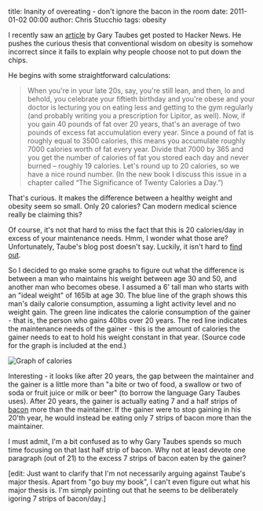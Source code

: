 title: Inanity of overeating - don't ignore the bacon in the room
date: 2011-01-02 00:00
author: Chris Stucchio
tags: obesity



I recently saw an [article](http://www.garytaubes.com/2010/12/inanity-of-overeating/) by Gary Taubes get posted to Hacker News. He pushes the curious thesis that conventional wisdom on obesity is somehow incorrect since it fails to explain why people choose not to put down the chips.

He begins with some straightforward calculations:

> When you're in your late 20s, say, you're still lean, and then, lo and behold, you celebrate your fiftieth birthday and you're obese and your doctor is lecturing you on eating less and getting to the gym regularly (and probably writing you a prescription for Lipitor, as well). Now, if you gain 40 pounds of fat over 20 years, that's an average of two pounds of excess fat accumulation every year. Since a pound of fat is roughly equal to 3500 calories, this means you accumulate roughly 7000 calories worth of fat every year. Divide that 7000 by 365 and you get the number of calories of fat you stored each day and never burned – roughly 19 calories. Let's round up to 20 calories, so we have a nice round number. (In the new book I discuss this issue in a chapter called “The Significance of Twenty Calories a Day.”)

That's curious. It makes the difference between a healthy weight and obesity seem so small. Only 20 calories? Can modern medical science really be claiming this?

Of course, it's not that hard to miss the fact that this is 20 calories/day in excess of your maintenance needs. Hmm, I wonder what those are? Unfortunately, Taube's blog post doesn't say. Luckily, it isn't hard to [find out](http://www.garytaubes.com/2010/12/inanity-of-overeating/).

So I decided to go make some graphs to figure out what the difference is between a man who maintains his weight between age 30 and 50, and another man who becomes obese. I assumed a 6' tall man who starts with an "ideal weight" of 165lb at age 30. The blue line of the graph shows this man's daily calorie consumption, assuming a light activity level and no weight gain. The green line indicates the calorie consumption of the gainer - that is, the person who gains 40lbs over 20 years. The red line indicates the maintenance needs of the gainer - this is the amount of calories the gainer needs to eat to hold his weight constant in that year. (Source code for the graph is included at the end.)

![Graph of calories](/blog_media/2011/inanity_of_overeating/calories.png)

Interesting - it looks like after 20 years, the gap between the maintainer and the gainer is a little more than "a bite or two of food, a swallow or two of soda or fruit juice or milk or beer" (to borrow the language Gary Taubes uses). After 20 years, the gainer is actually eating 7 and a half strips of [bacon](http://www.calorieking.com/foods/calories-in-pork-bacon-broiled-or-pan-fried_f-Y2lkPTI4Njk5JmJpZD0xJmZpZD02MzQ2NCZlaWQ9NjA4NDU1NTg2JnBvcz0xJnBhcj0ma2V5PWJhY29u.html) more than the maintainer. If the gainer were to stop gaining in his 20'th year, he would instead be eating only 7 strips of bacon more than the maintainer.

I must admit, I'm a bit confused as to why Gary Taubes spends so much time focusing on that last half strip of bacon. Why not at least devote one paragraph (out of 21) to the excess 7 strips of bacon eaten by the gainer?

<script src="https://gist.github.com/762637.js"> </script>

[edit: Just want to clarify that I'm not necessarily arguing against Taube's major thesis. Apart from "go buy my book", I can't even figure out what his major thesis is. I'm simply pointing out that he seems to be deliberately igoring 7 strips of bacon/day.]

